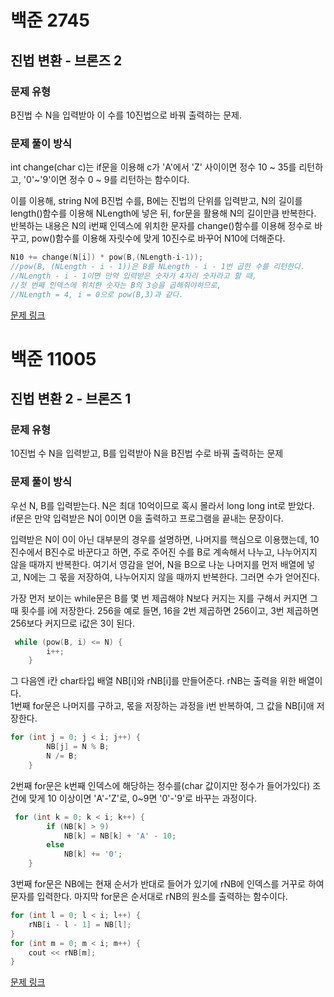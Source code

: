 # 백준 2745
## 진법 변환 - 브론즈 2
### 문제 유형

B진법 수 N을 입력받아 이 수를 10진법으로 바꿔 출력하는 문제.

### 문제 풀이 방식

int change(char c)는 if문을 이용해 c가 'A'에서 'Z' 사이이면 정수 10 ~ 35를 리턴하고, '0'~'9'이면
정수 0 ~ 9를 리턴하는 함수이다.   

이를 이용해, string N에 B진법 수를, B에는 진법의 단위를 입력받고, N의 길이를 length()함수를 이용해
NLength에 넣은 뒤, for문을 활용해 N의 길이만큼 반복한다.   
반복하는 내용은 N의 i번째 인덱스에 위치한 문자를 change()함수를 이용해 정수로 바꾸고, pow()함수를 이용해
자릿수에 맞게 10진수로 바꾸어 N10에 더해준다.
~~~cpp
N10 += change(N[i]) * pow(B,(NLength-i-1));
//pow(B, (NLength - i - 1))은 B를 NLength - i - 1번 곱한 수를 리턴한다.
//NLength - i - 1이면 만약 입력받은 숫자가 4자리 숫자라고 할 때,
//첫 번째 인덱스에 위치한 숫자는 B의 3승을 곱해줘야하므로,
//NLength = 4, i = 0으로 pow(B,3)과 같다.
~~~

[문제 링크](https://github.com/tyshim0118/BJ-Codes/blob/main/BJ2745.cpp)

# 백준 11005
## 진법 변환 2 - 브론즈 1
### 문제 유형

10진법 수 N을 입력받고, B를 입력받아 N을 B진법 수로 바꿔 출력하는 문제

### 문제 풀이 방식

우선 N, B를 입력받는다. N은 최대 10억이므로 혹시 몰라서 long long int로 받았다.   
if문은 만약 입력받은 N이 0이면 0을 출력하고 프로그램을 끝내는 문장이다.   

입력받은 N이 0이 아닌 대부분의 경우를 설명하면, 나머지를 핵심으로 이용했는데, 10진수에서 B진수로 바꾼다고 하면,
주로 주어진 수를 B로 계속해서 나누고, 나누어지지 않을 때까지 반복한다. 여기서 영감을 얻어, N을 B으로 나눈 나머지를 먼저 배열에 넣고, N에는 그 몫을 저장하여, 나누어지지 않을 때까지 반복한다. 그러면 수가 얻어진다.

가장 먼저 보이는 while문은 B를 몇 번 제곱해야 N보다 커지는 지를 구해서 커지면 그 때 횟수를 i에 저장한다. 256을 예로 들면, 16을 2번 제곱하면 256이고, 3번 제곱하면 256보다 커지므로 i값은 3이 된다.
~~~cpp
 while (pow(B, i) <= N) {
        i++;
    }
~~~

그 다음엔 i칸 char타입 배열 NB[i]와 rNB[i]를 만들어준다. rNB는 출력을 위한 배열이다.   
1번째 for문은 나머지를 구하고, 몫을 저장하는 과정을 i번 반복하여, 그 값을 NB[i]애 저장한다.
```cpp
for (int j = 0; j < i; j++) {
        NB[j] = N % B;
        N /= B;
    }
```
2번째 for문은 k번째 인덱스에 해당하는 정수를(char 값이지만 정수가 들어가있다) 조건에 맞게 10 이상이면 'A'-'Z'로, 0~9면 '0'-'9'로 바꾸는 과정이다.
~~~cpp
 for (int k = 0; k < i; k++) {
        if (NB[k] > 9)
            NB[k] = NB[k] + 'A' - 10;
        else
            NB[k] += '0';
    }
~~~

3번째 for문은 NB에는 현재 순서가 반대로 들어가 있기에 rNB에 인덱스를 거꾸로 하여 문자를 입력한다.
마지막 for문은 순서대로 rNB의 원소를 출력하는 함수이다.
~~~cpp
for (int l = 0; l < i; l++) {
    rNB[i - l - 1] = NB[l];
}
for (int m = 0; m < i; m++) {
    cout << rNB[m];
}
~~~


[문제 링크](https://github.com/tyshim0118/BJ-Codes/blob/main/BJ11005.cpp)
